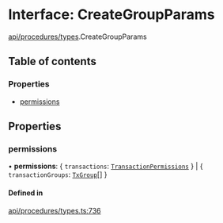 # Interface: CreateGroupParams

[api/procedures/types](../wiki/api.procedures.types).CreateGroupParams

## Table of contents

### Properties

- [permissions](../wiki/api.procedures.types.CreateGroupParams#permissions)

## Properties

### permissions

• **permissions**: { `transactions`: [`TransactionPermissions`](../wiki/types.TransactionPermissions)  } \| { `transactionGroups`: [`TxGroup`](../wiki/types.TxGroup)[]  }

#### Defined in

[api/procedures/types.ts:736](https://github.com/PolymeshAssociation/polymesh-sdk/blob/e978aefd/src/api/procedures/types.ts#L736)
